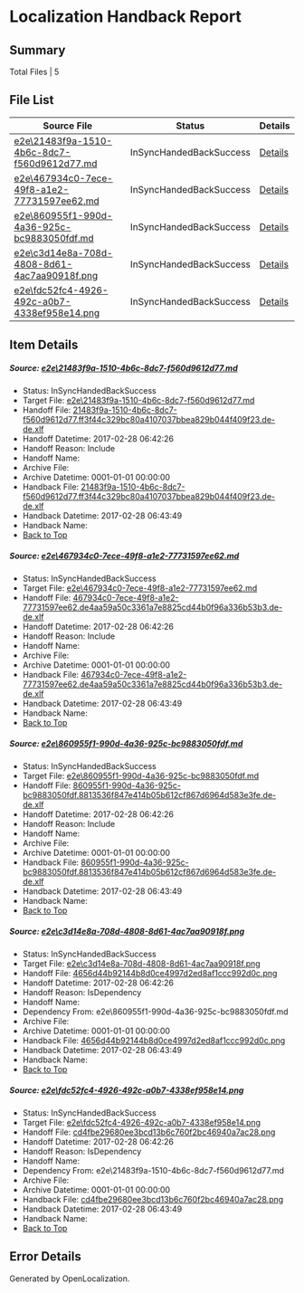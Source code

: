 # <a name='report-top'></a> Localization Handback Report

## Summary
 Total Files | 5

## File List
 Source File | Status | Details 
 ----------- | ------ | ------- 
 [e2e\21483f9a-1510-4b6c-8dc7-f560d9612d77.md](https://github.com/OpenLocalizationTestOrg/ol-test4/blob/9a0036bb87a9ff1b9bbb782e6846f36a23978994/e2e/21483f9a-1510-4b6c-8dc7-f560d9612d77.md) | InSyncHandedBackSuccess | [Details](#ce952e55e70116a064d74b3a2c89c3bf19ce3d3d3)
 [e2e\467934c0-7ece-49f8-a1e2-77731597ee62.md](https://github.com/OpenLocalizationTestOrg/ol-test4/blob/9a0036bb87a9ff1b9bbb782e6846f36a23978994/e2e/467934c0-7ece-49f8-a1e2-77731597ee62.md) | InSyncHandedBackSuccess | [Details](#7ee3d02da421525ea9ab165b389d414b2a0c1e6a8)
 [e2e\860955f1-990d-4a36-925c-bc9883050fdf.md](https://github.com/OpenLocalizationTestOrg/ol-test4/blob/9a0036bb87a9ff1b9bbb782e6846f36a23978994/e2e/860955f1-990d-4a36-925c-bc9883050fdf.md) | InSyncHandedBackSuccess | [Details](#d0f2b02463ffe42f96eb888e978519436520dd6f9)
 [e2e\c3d14e8a-708d-4808-8d61-4ac7aa90918f.png](https://github.com/OpenLocalizationTestOrg/ol-test4/blob/9a0036bb87a9ff1b9bbb782e6846f36a23978994/e2e/c3d14e8a-708d-4808-8d61-4ac7aa90918f.png) | InSyncHandedBackSuccess | [Details](#4656d44b92144b8d0ce4997d2ed8af1ccc992d0c12)
 [e2e\fdc52fc4-4926-492c-a0b7-4338ef958e14.png](https://github.com/OpenLocalizationTestOrg/ol-test4/blob/9a0036bb87a9ff1b9bbb782e6846f36a23978994/e2e/fdc52fc4-4926-492c-a0b7-4338ef958e14.png) | InSyncHandedBackSuccess | [Details](#cd4fbe29680ee3bcd13b6c760f2bc46940a7ac2814)

## Item Details
##### <a name='ce952e55e70116a064d74b3a2c89c3bf19ce3d3d3'></a> Source: [e2e\21483f9a-1510-4b6c-8dc7-f560d9612d77.md](https://github.com/OpenLocalizationTestOrg/ol-test4/blob/9a0036bb87a9ff1b9bbb782e6846f36a23978994/e2e/21483f9a-1510-4b6c-8dc7-f560d9612d77.md)
* Status: InSyncHandedBackSuccess
* Target File: [e2e\21483f9a-1510-4b6c-8dc7-f560d9612d77.md](https://github.com/OpenLocalizationTestOrg/ol-test4-dede/blob/b8960d4b2b2dc8efc0fa00b956d6c9443d6c3fa2/e2e/21483f9a-1510-4b6c-8dc7-f560d9612d77.md)
* Handoff File: [21483f9a-1510-4b6c-8dc7-f560d9612d77.ff3f44c329bc80a4107037bbea829b044f409f23.de-de.xlf](https://github.com/OpenLocalizationTestOrg/ol-test4-handoff/blob/a8ca74a54faa8986f2e960dd9f53afcd52f377c5/ol-handoff/OpenLocalizationTestOrg/ol-test4-dede/xinjiang/ht/21483f9a-1510-4b6c-8dc7-f560d9612d77.ff3f44c329bc80a4107037bbea829b044f409f23.de-de.xlf)
* Handoff Datetime: 2017-02-28 06:42:26
* Handoff Reason: Include
* Handoff Name: 
* Archive File: 
* Archive Datetime: 0001-01-01 00:00:00
* Handback File: [21483f9a-1510-4b6c-8dc7-f560d9612d77.ff3f44c329bc80a4107037bbea829b044f409f23.de-de.xlf](https://github.com/OpenLocalizationTestOrg/ol-test4-handback/blob/01451435f0f98f778f1b0f122fb2a5fc56ebaa58/ol-handback/OpenLocalizationTestOrg/ol-test4-dede/xinjiang/ht/21483f9a-1510-4b6c-8dc7-f560d9612d77.ff3f44c329bc80a4107037bbea829b044f409f23.de-de.xlf)
* Handback Datetime: 2017-02-28 06:43:49
* Handback Name: 
* [Back to Top](#report-top)

##### <a name='7ee3d02da421525ea9ab165b389d414b2a0c1e6a8'></a> Source: [e2e\467934c0-7ece-49f8-a1e2-77731597ee62.md](https://github.com/OpenLocalizationTestOrg/ol-test4/blob/9a0036bb87a9ff1b9bbb782e6846f36a23978994/e2e/467934c0-7ece-49f8-a1e2-77731597ee62.md)
* Status: InSyncHandedBackSuccess
* Target File: [e2e\467934c0-7ece-49f8-a1e2-77731597ee62.md](https://github.com/OpenLocalizationTestOrg/ol-test4-dede/blob/b8960d4b2b2dc8efc0fa00b956d6c9443d6c3fa2/e2e/467934c0-7ece-49f8-a1e2-77731597ee62.md)
* Handoff File: [467934c0-7ece-49f8-a1e2-77731597ee62.de4aa59a50c3361a7e8825cd44b0f96a336b53b3.de-de.xlf](https://github.com/OpenLocalizationTestOrg/ol-test4-handoff/blob/a8ca74a54faa8986f2e960dd9f53afcd52f377c5/ol-handoff/OpenLocalizationTestOrg/ol-test4-dede/xinjiang/ht/467934c0-7ece-49f8-a1e2-77731597ee62.de4aa59a50c3361a7e8825cd44b0f96a336b53b3.de-de.xlf)
* Handoff Datetime: 2017-02-28 06:42:26
* Handoff Reason: Include
* Handoff Name: 
* Archive File: 
* Archive Datetime: 0001-01-01 00:00:00
* Handback File: [467934c0-7ece-49f8-a1e2-77731597ee62.de4aa59a50c3361a7e8825cd44b0f96a336b53b3.de-de.xlf](https://github.com/OpenLocalizationTestOrg/ol-test4-handback/blob/01451435f0f98f778f1b0f122fb2a5fc56ebaa58/ol-handback/OpenLocalizationTestOrg/ol-test4-dede/xinjiang/ht/467934c0-7ece-49f8-a1e2-77731597ee62.de4aa59a50c3361a7e8825cd44b0f96a336b53b3.de-de.xlf)
* Handback Datetime: 2017-02-28 06:43:49
* Handback Name: 
* [Back to Top](#report-top)

##### <a name='d0f2b02463ffe42f96eb888e978519436520dd6f9'></a> Source: [e2e\860955f1-990d-4a36-925c-bc9883050fdf.md](https://github.com/OpenLocalizationTestOrg/ol-test4/blob/9a0036bb87a9ff1b9bbb782e6846f36a23978994/e2e/860955f1-990d-4a36-925c-bc9883050fdf.md)
* Status: InSyncHandedBackSuccess
* Target File: [e2e\860955f1-990d-4a36-925c-bc9883050fdf.md](https://github.com/OpenLocalizationTestOrg/ol-test4-dede/blob/b8960d4b2b2dc8efc0fa00b956d6c9443d6c3fa2/e2e/860955f1-990d-4a36-925c-bc9883050fdf.md)
* Handoff File: [860955f1-990d-4a36-925c-bc9883050fdf.8813536f847e414b05b612cf867d6964d583e3fe.de-de.xlf](https://github.com/OpenLocalizationTestOrg/ol-test4-handoff/blob/a8ca74a54faa8986f2e960dd9f53afcd52f377c5/ol-handoff/OpenLocalizationTestOrg/ol-test4-dede/xinjiang/ht/860955f1-990d-4a36-925c-bc9883050fdf.8813536f847e414b05b612cf867d6964d583e3fe.de-de.xlf)
* Handoff Datetime: 2017-02-28 06:42:26
* Handoff Reason: Include
* Handoff Name: 
* Archive File: 
* Archive Datetime: 0001-01-01 00:00:00
* Handback File: [860955f1-990d-4a36-925c-bc9883050fdf.8813536f847e414b05b612cf867d6964d583e3fe.de-de.xlf](https://github.com/OpenLocalizationTestOrg/ol-test4-handback/blob/01451435f0f98f778f1b0f122fb2a5fc56ebaa58/ol-handback/OpenLocalizationTestOrg/ol-test4-dede/xinjiang/ht/860955f1-990d-4a36-925c-bc9883050fdf.8813536f847e414b05b612cf867d6964d583e3fe.de-de.xlf)
* Handback Datetime: 2017-02-28 06:43:49
* Handback Name: 
* [Back to Top](#report-top)

##### <a name='4656d44b92144b8d0ce4997d2ed8af1ccc992d0c12'></a> Source: [e2e\c3d14e8a-708d-4808-8d61-4ac7aa90918f.png](https://github.com/OpenLocalizationTestOrg/ol-test4/blob/9a0036bb87a9ff1b9bbb782e6846f36a23978994/e2e/c3d14e8a-708d-4808-8d61-4ac7aa90918f.png)
* Status: InSyncHandedBackSuccess
* Target File: [e2e\c3d14e8a-708d-4808-8d61-4ac7aa90918f.png](https://github.com/OpenLocalizationTestOrg/ol-test4-dede/blob/b8960d4b2b2dc8efc0fa00b956d6c9443d6c3fa2/e2e/c3d14e8a-708d-4808-8d61-4ac7aa90918f.png)
* Handoff File: [4656d44b92144b8d0ce4997d2ed8af1ccc992d0c.png](https://github.com/OpenLocalizationTestOrg/ol-test4-handoff/blob/a8ca74a54faa8986f2e960dd9f53afcd52f377c5/ol-handoff/OpenLocalizationTestOrg/ol-test4-dede/xinjiang/ht/4656d44b92144b8d0ce4997d2ed8af1ccc992d0c.png)
* Handoff Datetime: 2017-02-28 06:42:26
* Handoff Reason: IsDependency
* Handoff Name: 
* Dependency From: e2e\860955f1-990d-4a36-925c-bc9883050fdf.md
* Archive File: 
* Archive Datetime: 0001-01-01 00:00:00
* Handback File: [4656d44b92144b8d0ce4997d2ed8af1ccc992d0c.png](https://github.com/OpenLocalizationTestOrg/ol-test4-handback/blob/01451435f0f98f778f1b0f122fb2a5fc56ebaa58/ol-handback/OpenLocalizationTestOrg/ol-test4-dede/xinjiang/ht/4656d44b92144b8d0ce4997d2ed8af1ccc992d0c.png)
* Handback Datetime: 2017-02-28 06:43:49
* Handback Name: 
* [Back to Top](#report-top)

##### <a name='cd4fbe29680ee3bcd13b6c760f2bc46940a7ac2814'></a> Source: [e2e\fdc52fc4-4926-492c-a0b7-4338ef958e14.png](https://github.com/OpenLocalizationTestOrg/ol-test4/blob/9a0036bb87a9ff1b9bbb782e6846f36a23978994/e2e/fdc52fc4-4926-492c-a0b7-4338ef958e14.png)
* Status: InSyncHandedBackSuccess
* Target File: [e2e\fdc52fc4-4926-492c-a0b7-4338ef958e14.png](https://github.com/OpenLocalizationTestOrg/ol-test4-dede/blob/b8960d4b2b2dc8efc0fa00b956d6c9443d6c3fa2/e2e/fdc52fc4-4926-492c-a0b7-4338ef958e14.png)
* Handoff File: [cd4fbe29680ee3bcd13b6c760f2bc46940a7ac28.png](https://github.com/OpenLocalizationTestOrg/ol-test4-handoff/blob/a8ca74a54faa8986f2e960dd9f53afcd52f377c5/ol-handoff/OpenLocalizationTestOrg/ol-test4-dede/xinjiang/ht/cd4fbe29680ee3bcd13b6c760f2bc46940a7ac28.png)
* Handoff Datetime: 2017-02-28 06:42:26
* Handoff Reason: IsDependency
* Handoff Name: 
* Dependency From: e2e\21483f9a-1510-4b6c-8dc7-f560d9612d77.md
* Archive File: 
* Archive Datetime: 0001-01-01 00:00:00
* Handback File: [cd4fbe29680ee3bcd13b6c760f2bc46940a7ac28.png](https://github.com/OpenLocalizationTestOrg/ol-test4-handback/blob/01451435f0f98f778f1b0f122fb2a5fc56ebaa58/ol-handback/OpenLocalizationTestOrg/ol-test4-dede/xinjiang/ht/cd4fbe29680ee3bcd13b6c760f2bc46940a7ac28.png)
* Handback Datetime: 2017-02-28 06:43:49
* Handback Name: 
* [Back to Top](#report-top)


## Error Details

Generated by OpenLocalization.
